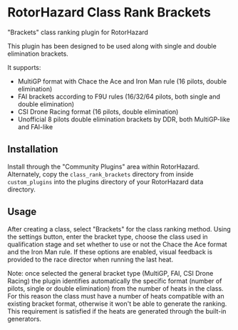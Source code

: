 # RotorHazard Class Rank Brackets
"Brackets" class ranking plugin for RotorHazard

This plugin has been designed to be used along with single and double elimination brackets.

It supports:
* MultiGP format with Chace the Ace and Iron Man rule (16 pilots, double elimination)
* FAI brackets according to F9U rules (16/32/64 pilots, both single and double elimination)
* CSI Drone Racing format (16 pilots, double elimination)
* Unofficial 8 pilots double elimination brackets by DDR, both MultiGP-like and FAI-like


## Installation

Install through the "Community Plugins" area within RotorHazard. Alternately, copy the `class_rank_brackets` directory from inside `custom_plugins` into the plugins directory of your RotorHazard data directory.


## Usage

After creating a class, select "Brackets" for the class ranking method. Using the settings button, enter the bracket type, choose the class used in qualification stage and set whether to use or not the Chace the Ace format and the Iron Man rule. If these options are enabled, visual feedback is provided to the race director when running the last heat.

Note: once selected the general bracket type (MultiGP, FAI, CSI Drone Racing) the plugin identifies automatically the specific format (number of pilots, single or double elimination) from the number of heats in the class. For this reason the class must have a number of heats compatible with an existing bracket format, otherwise it won't be able to generate the ranking. This requirement is satisfied if the heats are generated through the built-in generators.
